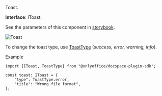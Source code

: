 Toast.

**Interface**: IToast.

See the parameters of this component in [storybook](https://storybook.onlyoffice.io/?path=/docs/components-toast--docs).

![Toast](/assets/images/docspace/toast.png)

To change the toast type, use [ToastType](https://github.com/ONLYOFFICE/docspace-plugin-sdk/blob/master/src/interfaces/components/IToast.ts) (*success, error, warning, info*).

Example

```
import {IToast, ToastType} from "@onlyoffice/docspace-plugin-sdk";

const toast: IToast = {
    "type": ToastType.error,
    "title": "Wrong file format",
};
```
